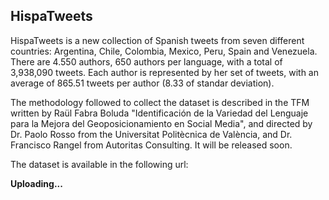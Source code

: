 
HispaTweets
------------

HispaTweets is a new collection of Spanish tweets from seven different countries: Argentina, Chile, Colombia, Mexico, Peru, Spain and Venezuela. There are 4.550 authors, 650 authors per language, with a total of 3,938,090 tweets. Each author is represented by her set of tweets, with an average of 865.51 tweets per author (8.33 of standar deviation).

The methodology followed to collect the dataset is described in the TFM written by Raül Fabra Boluda "Identificación de la Variedad del Lenguaje para la Mejora del Geoposicionamiento en Social Media", and directed by Dr. Paolo Rosso from the Universitat Politècnica de València, and Dr. Francisco Rangel from Autoritas Consulting. It will be released soon.

The dataset is available in the following url:

**Uploading...**

